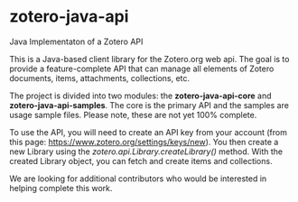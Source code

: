 # zotero-java-api
 Java Implementaton of a Zotero API

This is a Java-based client library for the Zotero.org web api.  The goal is to provide a feature-complete API that can manage all elements of Zotero documents, items, attachments, collections, etc.

The project is divided into two modules: the **zotero-java-api-core** and **zotero-java-api-samples**.  The core is the primary API and the samples are usage sample files.  Please note, these are not yet 100% complete.

To use the API, you will need to create an API key from your account (from this page: https://www.zotero.org/settings/keys/new).  You then create a new Library using the *zotero.api.Library.createLibrary()* method.  With the created Library object, you can fetch and create items and collections.

We are looking for additional contributors who would be interested in helping complete this work.
